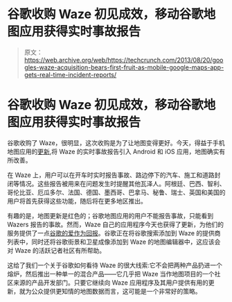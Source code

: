 # 谷歌收购 Waze 初见成效，移动谷歌地图应用获得实时事故报告

> 原文：<https://web.archive.org/web/https://techcrunch.com/2013/08/20/googles-waze-acquisition-bears-first-fruit-as-mobile-google-maps-app-gets-real-time-incident-reports/>

# 谷歌收购 Waze 初见成效，移动谷歌地图应用获得实时事故报告

谷歌收购了 Waze，很明显，这次收购是为了让地图变得更好。今天，得益于手机地图应用的[更新,](https://web.archive.org/web/20230404225651/http://google-latlong.blogspot.ca/2013/08/new-features-ahead-google-maps-and-waze.html)将 Waze 的实时事故报告引入 Android 和 iOS 应用，地图确实有所改善。

在 Waze 上，用户可以在开车时实时报告事故、路边停下的汽车、施工和道路封闭等情况。这些报告被用来在问题发生时提醒其他瓦泽人。阿根廷、巴西、智利、哥伦比亚、厄瓜多尔、法国、德国、墨西哥、巴拿马、秘鲁、瑞士、英国和美国的用户将首先获得这些功能，随后将在更多地区推出。

有趣的是，地图更新是红色的；谷歌地图应用的用户不能报告事故，只能看到 Wazers 报告的事故。然而，Waze 自己的应用程序今天也获得了更新，为他们的服务提供了一点[谷歌的爱作为回报](https://web.archive.org/web/20230404225651/http://www.waze.com/blog/waze-brings-google-search-and-street-view-to-the-community/)。谷歌正在将谷歌搜索添加到 Waze 的提供商列表中，同时还将谷歌街景和卫星成像添加到 Waze 的地图编辑器中，这应该会对 Waze 的活跃记者社区有所帮助。

这给了我们一个关于谷歌如何看待 Waze 的很大线索:它不会把两种产品扔进一个熔炉，然后推出一种单一的混合产品——它几乎把 Waze 当作地图项目的一个社区来源的产品开发部门。只要它继续向 Waze 应用程序及其用户提供有用的更新，就为公众提供更知情的地图数据而言，这可能是一个非常好的策略。